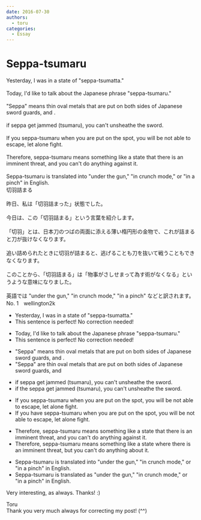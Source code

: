 ```yaml
---
date: 2016-07-30
authors:
  - toru
categories:
  - Essay
---
```


<h1 id="subject_show">Seppa-tsumaru</h1>
<div class="date" hidden>Jul 30, 2016 17:56</div>
<div id="post"><div id="body_show_ori">
Yesterday, I was in a state of "seppa-tsumatta."<br/><br/>Today, I'd like to talk about the Japanese phrase "seppa-tsumaru." <br/><br/>"Seppa" means thin oval metals that are put on both sides of Japanese sword guards, and .<br/><br/>if seppa get jammed (tsumaru), you can't unsheathe the sword. <br/><br/>If you seppa-tsumaru when you are put on the spot, you will be not able to escape, let alone fight.<br/><br/>Therefore, seppa-tsumaru means something like a state that there is an imminent threat, and you can't do anything against it.<br/><br/>Seppa-tsumaru is translated into "under the gun," "in crunch mode," or "in a pinch" in English.
</div></div>

<!-- more -->

<div id="post_ja"><div id="body_show_mo">
切羽詰まる<br/><br/>昨日、私は「切羽詰まった」状態でした。<br/><br/>今日は、この「切羽詰まる」という言葉を紹介します。<br/><br/>「切羽」とは、日本刀のつばの両面に添える薄い楕円形の金物で、これが詰まると刀が抜けなくなります。<br/><br/>追い詰められたときに切羽が詰まると、逃げることも刀を抜いて戦うこともできなくなります。<br/><br/>このことから、「切羽詰まる」は「物事がさしせまって為す術がなくなる」というような意味になりました。<br/><br/>英語では "under the gun," "in crunch mode," "in a pinch" などと訳されます。
</div></div>
<div id="block"><div class="first_name"> No. 1　<span class="just_name">wellington2k</span></div><div id="block2">
<ul class="correction_field">
<li class="incorrect">Yesterday, I was in a state of "seppa-tsumatta."</li>
<li class="corrected perfect">This sentence is perfect! No correction needed!</li>
</ul>
<ul class="correction_field">
<li class="incorrect">Today, I'd like to talk about the Japanese phrase "seppa-tsumaru." </li>
<li class="corrected perfect">This sentence is perfect! No correction needed!</li>
</ul>
<ul class="correction_field">
<li class="incorrect">"Seppa" means thin oval metals that are put on both sides of Japanese sword guards, and .</li>
<li class="corrected correct">
"Seppa" are thin oval metals that are put on both sides of Japanese sword guards, and
</li>
</ul>
<ul class="correction_field">
<li class="incorrect">if seppa get jammed (tsumaru), you can't unsheathe the sword.</li>
<li class="corrected correct">
if the seppa get jammed (tsumaru), you can't unsheathe the sword.
</li>
</ul>
<ul class="correction_field">
<li class="incorrect">If you seppa-tsumaru when you are put on the spot, you will be not able to escape, let alone fight.</li>
<li class="corrected correct">
If you have seppa-tsumaru when you are put on the spot, you will be not able to escape, let alone fight.
</li>
</ul>
<ul class="correction_field">
<li class="incorrect">Therefore, seppa-tsumaru means something like a state that there is an imminent threat, and you can't do anything against it.</li>
<li class="corrected correct">
Therefore, seppa-tsumaru means something like a state where there is an imminent threat, but you can't do anything about it.
</li>
</ul>
<ul class="correction_field">
<li class="incorrect">Seppa-tsumaru is translated into "under the gun," "in crunch mode," or "in a pinch" in English.</li>
<li class="corrected correct">
Seppa-tsumaru is translated as "under the gun," "in crunch mode," or "in a pinch" in English.
</li>
</ul>
<p class="comment_small">
 Very interesting, as always. Thanks! :)
</p>

</div><div class="name"><span class="just_name">Toru</span><br>
Thank you very much always for correcting my post! (^^)
</div>
</div>
